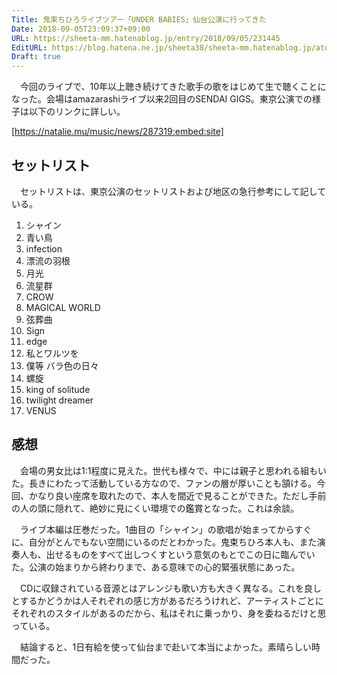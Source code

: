 ```yaml
---
Title: 鬼束ちひろライブツアー「UNDER BABIES」仙台公演に行ってきた
Date: 2018-09-05T23:09:37+09:00
URL: https://sheeta-mm.hatenablog.jp/entry/2018/09/05/231445
EditURL: https://blog.hatena.ne.jp/sheeta38/sheeta-mm.hatenablog.jp/atom/entry/10257846132621374477
Draft: true
---
```


　今回のライブで、10年以上聴き続けてきた歌手の歌をはじめて生で聴くことになった。会場はamazarashiライブ以来2回目のSENDAI GIGS。東京公演での様子は以下のリンクに詳しい。

[https://natalie.mu/music/news/287319:embed:site]

## セットリスト

　セットリストは、東京公演のセットリストおよび地区の急行参考にして記している。

1. シャイン
2. 青い鳥
3. infection
4. 漂流の羽根
5. 月光
6. 流星群
7. CROW
8. MAGICAL WORLD
9. 弦葬曲
10. Sign
11. edge
12. 私とワルツを
13. 僕等 バラ色の日々
14. 螺旋
15. king of solitude
16. twilight dreamer
17. VENUS

## 感想

　会場の男女比は1:1程度に見えた。世代も様々で、中には親子と思われる組もいた。長きにわたって活動している方なので、ファンの層が厚いことも頷ける。今回、かなり良い座席を取れたので、本人を間近で見ることができた。ただし手前の人の頭に隠れて、絶妙に見にくい環境での鑑賞となった。これは余談。

　ライブ本編は圧巻だった。1曲目の「シャイン」の歌唱が始まってからすぐに、自分がとんでもない空間にいるのだとわかった。鬼束ちひろ本人も、また演奏人も、出せるものをすべて出しつくすという意気のもとでこの日に臨んでいた。公演の始まりから終わりまで、ある意味での心的緊張状態にあった。

　CDに収録されている音源とはアレンジも歌い方も大きく異なる。これを良しとするかどうかは人それぞれの感じ方があるだろうけれど、アーティストごとにそれぞれのスタイルがあるのだから、私はそれに乗っかり、身を委ねるだけと思っている。

　結論すると、1日有給を使って仙台まで赴いて本当によかった。素晴らしい時間だった。
